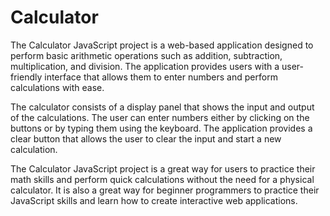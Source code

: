 # Calculator

The Calculator JavaScript project is a web-based application designed to perform basic arithmetic operations such as addition, subtraction, multiplication, and division. The application provides users with a user-friendly interface that allows them to enter numbers and perform calculations with ease.

The calculator consists of a display panel that shows the input and output of the calculations. The user can enter numbers either by clicking on the buttons or by typing them using the keyboard. The application provides a clear button that allows the user to clear the input and start a new calculation.

The Calculator JavaScript project is a great way for users to practice their math skills and perform quick calculations without the need for a physical calculator. It is also a great way for beginner programmers to practice their JavaScript skills and learn how to create interactive web applications.
